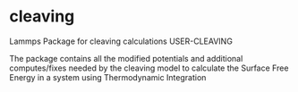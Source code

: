 # cleaving
Lammps Package for cleaving calculations USER-CLEAVING

The package contains all the modified potentials and additional computes/fixes needed by the cleaving model to calculate the Surface Free Energy in a system using Thermodynamic Integration
